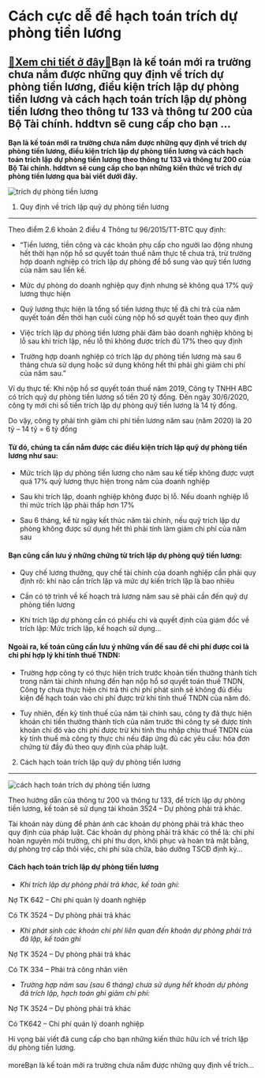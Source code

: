 Cách cực dễ để hạch toán trích dự phòng tiền lương
==================================================

[:gift:Xem chi tiết ở đây:gift:](https://hddtvn.com/cach-cuc-de-de-hach-toan-trich-du-phong-tien-luong/)Bạn là kế toán mới ra trường chưa nắm được những quy định về trích dự phòng tiền lương, điều kiện trích lập dự phòng tiền lương và cách hạch toán trích lập dự phòng tiền lương theo thông tư 133 và thông tư 200 của Bộ Tài chính. hddtvn sẽ cung cấp cho bạn …
----------------------------------------------------------------------------------------------------------------------------------------------------------------------------------------------------------------------------------------------------------------

**Bạn là kế toán mới ra trường chưa nắm được những quy định về trích dự phòng tiền lương, điều kiện trích lập dự phòng tiền lương và cách hạch toán trích lập dự phòng tiền lương theo thông tư 133 và thông tư 200 của Bộ Tài chính. hddtvn sẽ cung cấp cho bạn những kiến thức về trích dự phòng tiền lương qua bài viết dưới đây.**


![trích dự phòng tiền lương](https://hddtvn.com/wp-content/uploads/2021/01/wage.png)


1. Quy định về trích lập quỹ dự phòng tiền lương
------------------------------------------------


Theo điểm 2.6 khoản 2 điều 4 Thông tư 96/2015/TT-BTC quy định:




* “Tiền lương, tiền công và các khoản phụ cấp cho người lao động nhưng hết thời hạn nộp hồ sơ quyết toán thuế năm thực tế chưa trả, trừ trường hợp doanh nghiệp có trích lập dự phòng để bổ sung vào quỹ tiền lương của năm sau liền kề.

* Mức dự phòng do doanh nghiệp quy định nhưng sẽ không quá 17% quỹ lương thực hiện

* Quỹ lương thực hiện là tổng số tiền lương thực tế đã chi trả của năm quyết toán đến thời hạn cuối cùng nộp hồ sơ quyết toán theo quy định

* Việc trích lập dự phòng tiền lương phải đảm bảo doanh nghiệp không bị lỗ sau khi trích lập, nếu lỗ thì không được trích đủ 17% theo quy định

* Trường hợp doanh nghiệp có trích lập dự phòng tiền lương mà sau 6 tháng chưa sử dụng hoặc sử dụng không hết thì phải ghi giảm chi phí của năm sau.”



Ví dụ thực tế: Khi nộp hồ sơ quyết toán thuế năm 2019, Công ty TNHH ABC có trích quỹ dự phòng tiền lương số tiền 20 tỷ đồng. Đến ngày 30/6/2020, công ty mới chi số tiền trích lập dự phòng quỹ tiền lương là 14 tỷ đồng.


Do vậy, công ty phải tính giảm chi phí tiền lương năm sau (năm 2020) là 20 tỷ – 14 tỷ = 6 tỷ đồng


#### Từ đó, chúng ta cần nắm được các điều kiện trích lập quỹ dự phòng tiền lương như sau:




* Mức trích lập dự phòng tiền lương cho năm sau kế tiếp không được vượt quá 17% quỹ lương thực hiện trong năm của doanh nghiệp

* Sau khi trích lập, doanh nghiệp không được bị lỗ. Nếu doanh nghiệp lỗ thì mức trích lập phải thấp hơn 17%

* Sau 6 tháng, kể từ ngày kết thúc năm tài chính, nếu quỹ trích lập dự phòng không được sử dụng hết thì phải tính làm giảm chi phí của năm sau



#### Bạn cũng cần lưu ý những chứng từ trích lập dự phòng quỹ tiền lương:




* Quy chế lương thưởng, quy chế tài chính của doanh nghiệp cần phải quy định rõ: khi nào cần trích lập và mức dự kiến trích lập là bao nhiêu

* Cần có tờ trình về kế hoạch trả lương năm sau sẽ phải cần đến quỹ dự phòng tiền lương

* Khi trích lập dự phòng cần có phiếu chi và quyết định của giám đốc về trích lập: Mức trích lập, kế hoạch sử dụng…



#### Ngoài ra, kế toán cũng cần lưu ý những vấn đề sau để chi phí được coi là chi phí hợp lý khi tính thuế TNDN:




* Trường hợp công ty có thực hiện trích trước khoản tiền thưởng thành tích trong năm tài chính nhưng đến hạn nộp hồ sơ quyết toán thuế TNDN, Công ty chưa thực hiện chi trả thì chi phí phát sinh sẽ không đủ điều kiện để hạch toán vào chi phí được trừ khi tính thuế TNDN của năm đó.

* Tuy nhiên, đến kỳ tính thuế của năm tài chính sau, công ty đã thực hiện khoản chi tiền thưởng thành tích của năm trước thì công ty sẽ được tính khoản chi đó vào chi phí được trừ khi tính thu nhập chịu thuế TNDN của kỳ tính thuế mà công ty thực chi nếu đáp ứng đủ các yêu cầu: hóa đơn chứng từ đầy đủ theo quy định của pháp luật.



2. Cách hạch toán trích lập quỹ dự phòng tiền lương
---------------------------------------------------


![cách hạch toán trích dự phòng tiền lương](https://hddtvn.com/wp-content/uploads/2021/01/wages.jpg)


Theo hướng dẫn của thông tư 200 và thông tư 133, để trích lập dự phòng tiền lương, kế toán sẽ sử dụng tài khoản 3524 – Dự phòng phải trả khác.


Tài khoản này dùng để phản ánh các khoản dự phòng phải trả khác theo quy định của pháp luật. Các khoản dự phòng phải trả khác có thể là: chi phí hoàn nguyên môi trường, chi phí thu dọn, khôi phục và hoàn trả mặt bằng, dự phòng trợ cấp thôi việc, chi phí sửa chữa, bảo dưỡng TSCĐ định kỳ…


#### Cách hạch toán trích lập dự phòng tiền lương




* *Khi trích lập dự phòng phải trả khác, kế toán ghi:*



Nợ TK 642 – Chi phí quản lý doanh nghiệp


Có TK 3524 – Dự phòng phải trả khác




* *Khi phát sinh các khoản chi phí liên quan đến khoản dự phòng phải trả đã lập, kế toán ghi*



Nợ TK 3524 – Dự phòng phải trả khác


Có TK 334 – Phải trả công nhân viên




* *Trường hợp năm sau (sau 6 tháng) chưa sử dụng hết khoản dự phòng đã trích lập, hạch toán ghi giảm chi phí:*



Nợ TK 3524 – Dự phòng phải trả khác


Có TK642 – Chi phí quản lý doanh nghiệp


Hi vọng bài viết đã cung cấp cho bạn những kiến thức hữu ích về trích lập dự phòng tiền lương.


#### 


moreBạn là kế toán mới ra trường chưa nắm được những quy định về trích…

